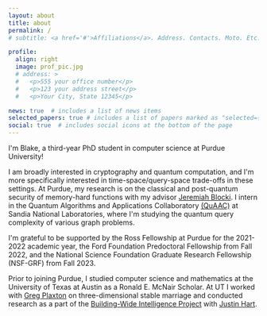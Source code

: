 ```yaml
---
layout: about
title: about
permalink: /
# subtitle: <a href='#'>Affiliations</a>. Address. Contacts. Moto. Etc.

profile:
  align: right
  image: prof_pic.jpg
  # address: >
  #   <p>555 your office number</p>
  #   <p>123 your address street</p>
  #   <p>Your City, State 12345</p>

news: true  # includes a list of news items
selected_papers: true # includes a list of papers marked as "selected={true}"
social: true  # includes social icons at the bottom of the page
---
```



  
I'm Blake, a third-year PhD student in computer science at Purdue University!

I am broadly interested in cryptography and quantum computation, and I'm more specifically interested in time-space/query-space trade-offs in these settings. At Purdue, my research is on the classical and post-quantum security of memory-hard functions with my advisor [Jeremiah Blocki](https://www.cs.purdue.edu/homes/jblocki/). I intern in the Quantum Algorithms and Applications Collaboratory <a target="_blank" href="https://www.sandia.gov/quantum/quaac/">(QuAAC)</a> at Sandia National Laboratories, where I'm studying the quantum query complexity of various graph problems. 

I'm grateful to be supported by the Ross Fellowship at Purdue for the 2021-2022 academic year, the Ford Foundation Predoctoral Fellowship from Fall 2022, and the National Science Foundation Graduate Research Fellowship (NSF-GRF) from Fall 2023.

Prior to joining Purdue, I studied computer science and mathematics at the University of Texas at Austin as a Ronald E. McNair Scholar. At UT I worked with <a target="_blank" href="https://www.cs.utexas.edu/users/plaxton/index.html">Greg Plaxton</a> on three-dimensional stable marriage and conducted research as a part of the <a target="_blank" href="https://www.cs.utexas.edu/~larg/bwi_web/">Building-Wide Intelligence Project</a> with <a target="_blank" href="http://justinhart.net/">Justin Hart</a>.
